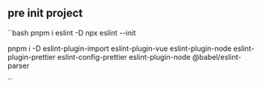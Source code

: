 ## pre init project

``bash
pnpm i eslint -D
npx eslint --init

pnpm i -D eslint-plugin-import eslint-plugin-vue eslint-plugin-node eslint-plugin-prettier eslint-config-prettier eslint-plugin-node @babel/eslint-parser

``
